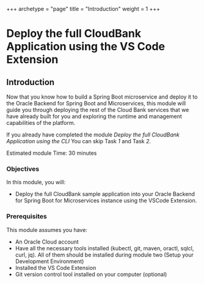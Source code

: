 +++
archetype = "page"
title = "Introduction"
weight = 1
+++

# Deploy the full CloudBank Application using the VS Code Extension

## Introduction

Now that you know how to build a Spring Boot microservice and deploy it to the Oracle Backend for Spring Boot and Microservices, this module will guide you through deploying the rest of the Cloud Bank services that we have already built for you and exploring the runtime and management capabilities of the platform.

If you already have completed the module *Deploy the full CloudBank Application using the CLI* You can skip Task *1* and Task *2*.

Estimated module Time: 30 minutes

### Objectives

In this module, you will:

* Deploy the full CloudBank sample application into your Oracle Backend for Spring Boot for Microservices instance using the VSCode Extension.

### Prerequisites

This module assumes you have:

* An Oracle Cloud account
* Have all the necessary tools installed (kubectl, git, maven, oractl, sqlcl, curl, jq). All of them should be installed during module two (Setup your Development Environment)
* Installed the VS Code Extension
* Git version control tool installed on your computer (optional)

